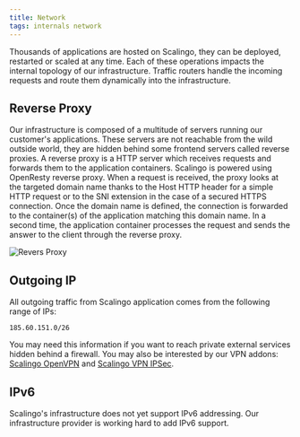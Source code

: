 ```yaml
---
title: Network
tags: internals network
---
```


Thousands of applications are hosted on Scalingo, they can be deployed, restarted or scaled at any
time. Each of these operations impacts the internal topology of our infrastructure. Traffic routers
handle the incoming requests and route them dynamically into the infrastructure.

## Reverse Proxy

Our infrastructure is composed of a multitude of servers running our customer's applications. These
servers are not reachable from the wild outside world, they are hidden behind some frontend servers
called reverse proxies. A reverse proxy is a HTTP server which receives requests and forwards them
to the application containers. Scalingo is powered using OpenResty reverse proxy. When a request is
received, the proxy looks at the targeted domain name thanks to the Host HTTP header for a simple
HTTP request or to the SNI extension in the case of a secured HTTPS connection. Once the domain name
is defined, the connection is forwarded to the container(s) of the application matching this domain
name. In a second time, the application container processes the request and sends the answer to the
client through the reverse proxy.

![Revers Proxy](https://cdn.scalingo.com/documentation/internals/reverse_proxies.svg)

## Outgoing IP

All outgoing traffic from Scalingo application comes from the following range of IPs:

```
185.60.151.0/26
```

You may need this information if you want to reach private external services hidden behind a firewall. You may also be interested by our VPN addons: [Scalingo OpenVPN](https://scalingo.com/addons/scalingo-openvpn) and [Scalingo VPN IPSec](https://scalingo.com/addons/scalingo-vpn-ipsec).

## IPv6

Scalingo's infrastructure does not yet support IPv6 addressing. Our infrastructure provider is
working hard to add IPv6 support.

